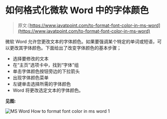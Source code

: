 # 如何格式化微软 Word 中的字体颜色

> 原文:[https://www.javatpoint.com/to-format-font-color-in-ms-word](https://www.javatpoint.com/to-format-font-color-in-ms-word)

微软 Word 允许您更改文本的字体颜色。如果要强调某个特定的单词或短语，可以更改其字体颜色。下面给出了改变字体颜色的基本步骤；

*   选择要修改的文本
*   在“主页”选项卡中，找到“字体”组
*   单击字体颜色按钮旁边的下拉箭头
*   出现字体颜色菜单
*   左键单击选择所需的字体颜色
*   Word 将更改选定文本的字体颜色。

**见图:**

![MS Word How to format font color in ms word 1](../Images/c513c868098351d2ba51c9c8259f5074.png)
